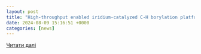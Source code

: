 ```yaml
---
layout: post
title: "High-throughput enabled iridium-catalyzed C-H borylation platform for late-stage functionalization | Organic Chemistry | ChemRxiv | Cambridge Open Engage"
date: 2024-08-09 15:16:51 +0000
categories: [news]
---
```


[Читати далі](https://chemrxiv.org/engage/chemrxiv/article-details/66b23cb701103d79c5e854c6)
